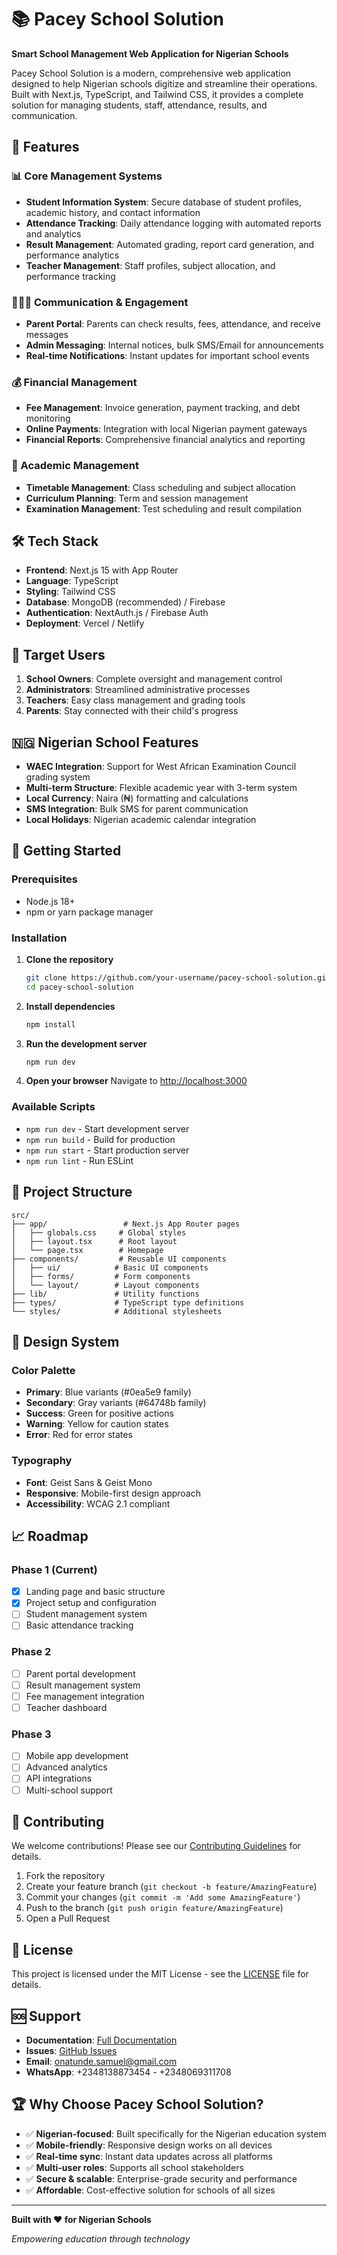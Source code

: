 # 📚 Pacey School Solution

**Smart School Management Web Application for Nigerian Schools**

Pacey School Solution is a modern, comprehensive web application designed to help Nigerian schools digitize and streamline their operations. Built with Next.js, TypeScript, and Tailwind CSS, it provides a complete solution for managing students, staff, attendance, results, and communication.

## 🚀 Features

### 📊 Core Management Systems
- **Student Information System**: Secure database of student profiles, academic history, and contact information
- **Attendance Tracking**: Daily attendance logging with automated reports and analytics
- **Result Management**: Automated grading, report card generation, and performance analytics
- **Teacher Management**: Staff profiles, subject allocation, and performance tracking

### 👨‍👩‍👧 Communication & Engagement
- **Parent Portal**: Parents can check results, fees, attendance, and receive messages
- **Admin Messaging**: Internal notices, bulk SMS/Email for announcements
- **Real-time Notifications**: Instant updates for important school events

### 💰 Financial Management
- **Fee Management**: Invoice generation, payment tracking, and debt monitoring
- **Online Payments**: Integration with local Nigerian payment gateways
- **Financial Reports**: Comprehensive financial analytics and reporting

### 📅 Academic Management
- **Timetable Management**: Class scheduling and subject allocation
- **Curriculum Planning**: Term and session management
- **Examination Management**: Test scheduling and result compilation

## 🛠️ Tech Stack

- **Frontend**: Next.js 15 with App Router
- **Language**: TypeScript
- **Styling**: Tailwind CSS
- **Database**: MongoDB (recommended) / Firebase
- **Authentication**: NextAuth.js / Firebase Auth
- **Deployment**: Vercel / Netlify

## 🎯 Target Users

1. **School Owners**: Complete oversight and management control
2. **Administrators**: Streamlined administrative processes
3. **Teachers**: Easy class management and grading tools
4. **Parents**: Stay connected with their child's progress

## 🇳🇬 Nigerian School Features

- **WAEC Integration**: Support for West African Examination Council grading system
- **Multi-term Structure**: Flexible academic year with 3-term system
- **Local Currency**: Naira (₦) formatting and calculations
- **SMS Integration**: Bulk SMS for parent communication
- **Local Holidays**: Nigerian academic calendar integration

## 🚀 Getting Started

### Prerequisites
- Node.js 18+ 
- npm or yarn package manager

### Installation

1. **Clone the repository**
   ```bash
   git clone https://github.com/your-username/pacey-school-solution.git
   cd pacey-school-solution
   ```

2. **Install dependencies**
   ```bash
   npm install
   ```

3. **Run the development server**
   ```bash
   npm run dev
   ```

4. **Open your browser**
   Navigate to [http://localhost:3000](http://localhost:3000)

### Available Scripts

- `npm run dev` - Start development server
- `npm run build` - Build for production
- `npm run start` - Start production server
- `npm run lint` - Run ESLint

## 📁 Project Structure

```
src/
├── app/                 # Next.js App Router pages
│   ├── globals.css     # Global styles
│   ├── layout.tsx      # Root layout
│   └── page.tsx        # Homepage
├── components/         # Reusable UI components
│   ├── ui/            # Basic UI components
│   ├── forms/         # Form components
│   └── layout/        # Layout components
├── lib/               # Utility functions
├── types/             # TypeScript type definitions
└── styles/            # Additional stylesheets
```

## 🎨 Design System

### Color Palette
- **Primary**: Blue variants (#0ea5e9 family)
- **Secondary**: Gray variants (#64748b family)
- **Success**: Green for positive actions
- **Warning**: Yellow for caution states
- **Error**: Red for error states

### Typography
- **Font**: Geist Sans & Geist Mono
- **Responsive**: Mobile-first design approach
- **Accessibility**: WCAG 2.1 compliant

## 📈 Roadmap

### Phase 1 (Current)
- [x] Landing page and basic structure
- [x] Project setup and configuration
- [ ] Student management system
- [ ] Basic attendance tracking

### Phase 2
- [ ] Parent portal development
- [ ] Result management system
- [ ] Fee management integration
- [ ] Teacher dashboard

### Phase 3
- [ ] Mobile app development
- [ ] Advanced analytics
- [ ] API integrations
- [ ] Multi-school support

## 🤝 Contributing

We welcome contributions! Please see our [Contributing Guidelines](CONTRIBUTING.md) for details.

1. Fork the repository
2. Create your feature branch (`git checkout -b feature/AmazingFeature`)
3. Commit your changes (`git commit -m 'Add some AmazingFeature'`)
4. Push to the branch (`git push origin feature/AmazingFeature`)
5. Open a Pull Request

## 📝 License

This project is licensed under the MIT License - see the [LICENSE](LICENSE) file for details.

## 🆘 Support

- **Documentation**: [Full Documentation](docs/)
- **Issues**: [GitHub Issues](https://github.com/bsonatunde/School-software-solution-dashboard/)
- **Email**: onatunde.samuel@gmail.com
- **WhatsApp**: +2348138873454 - +2348069311708

## 🏆 Why Choose Pacey School Solution?

- ✅ **Nigerian-focused**: Built specifically for the Nigerian education system
- ✅ **Mobile-friendly**: Responsive design works on all devices
- ✅ **Real-time sync**: Instant data updates across all platforms
- ✅ **Multi-user roles**: Supports all school stakeholders
- ✅ **Secure & scalable**: Enterprise-grade security and performance
- ✅ **Affordable**: Cost-effective solution for schools of all sizes

---

**Built with ❤️ for Nigerian Schools**

*Empowering education through technology*
